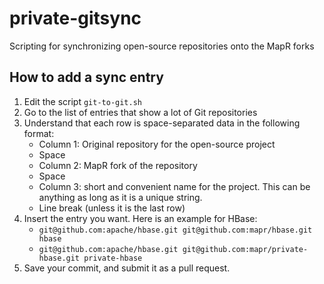 # private-gitsync
Scripting for synchronizing open-source repositories onto the MapR forks

## How to add a sync entry

1. Edit the script `git-to-git.sh`
2. Go to the list of entries that show a lot of Git repositories
3. Understand that each row is space-separated data in the following format:
   * Column 1: Original repository for the open-source project
   * Space
   * Column 2: MapR fork of the repository
   * Space
   * Column 3: short and convenient name for the project. This can be anything as long as it is a unique string.
   * Line break (unless it is the last row)
4. Insert the entry you want. Here is an example for HBase:
   * `git@github.com:apache/hbase.git git@github.com:mapr/hbase.git hbase`
   * `git@github.com:apache/hbase.git git@github.com:mapr/private-hbase.git private-hbase`
5. Save your commit, and submit it as a pull request.
